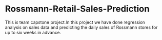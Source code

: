 # Rossmann-Retail-Sales-Prediction
This is team capstone project.In this project we have done regression analysis on sales data and predicting the daily sales of Rossmann stores for up to six weeks in advance.

